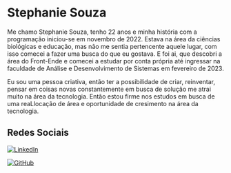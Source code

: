 # Stephanie Souza

Me chamo Stephanie Souza, tenho 22 anos e minha história com a programação iniciou-se em novembro de 2022. Estava na área da ciências biológicas e educação, mas não me sentia pertencente aquele lugar, com isso comecei a fazer uma busca do que eu gostava. E foi ai, que descobri a área do Front-Ende e comecei a estudar por conta própria até ingressar na faculdade de Análise e Desenvolvimento de Sistemas em fevereiro de 2023.

Eu sou uma pessoa criativa, então ter a possibilidade de criar, reinventar, pensar em coisas novas constantemente em busca de solução me atrai muito na área da tecnologia. Então estou firme nos estudos em busca de uma reaLlocação de área e oportunidade de cresimento na área da tecnologia.

## Redes Sociais

[![LinkedIn](https://img.shields.io/badge/LinkedIn-0A66C2?style=for-the-badge&logo=linkedin&logoColor=white)](https://www.linkedin.com/in/stephanie-souza-83a18b239/)

[![GitHub](https://img.shields.io/badge/GitHub-000?style=for-the-badge&logo=github&logoColor=withe)](https://github.com/StephanieSouzaC)

